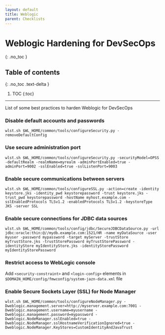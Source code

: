 ```yaml
---
layout: default
title: Weblogic
parent: Checklists
---
```


# Weblogic Hardening for DevSecOps
{: .no_toc }

## Table of contents
{: .no_toc .text-delta }

1. TOC
{:toc}

---

<span class="d-inline-block p-2 mr-1 v-align-middle bg-green-000"></span>List of some best practices to harden Weblogic for DevSecOps


### Disable default accounts and passwords	  

```
wlst.sh $WL_HOME/common/tools/configureSecurity.py -removeDefaultConfig
``` 

### Use secure administration port 

```
wlst.sh $WL_HOME/common/tools/configureSecurity.py -securityModel=OPSS -defaultRealm -realmName=myrealm -adminPortEnabled=true -adminPort=9002 -sslEnabled=true -sslListenPort=9003
```

### Enable secure communications between servers 

```
wlst.sh $WL_HOME/common/tools/configureSSL.py -action=create -identity keystore.jks -identity_pwd keystorepassword -trust keystore.jks -trust_pwd keystorepassword -hostName myhost.example.com -sslEnabledProtocols TLSv1.2 -enabledProtocols TLSv1.2 -keystoreType JKS -server SSL
``` 

### Enable secure connections for JDBC data sources 

```
wlst.sh $WL_HOME/common/tools/config/jdbc/SecureJDBCDataSource.py -url jdbc:oracle:thin:@//mydb.example.com:1521/HR -name myDataSource -user myuser -password mypassword -target myServer -trustStore myTrustStore.jks -trustStorePassword myTrustStorePassword -identityStore myIdentityStore.jks -identityStorePassword myIdentityStorePassword
```

### Restrict access to WebLogic console 

Add `<security-constraint>` and `<login-config>` elements in `$DOMAIN_HOME/config/fmwconfig/system-jazn-data.xml` file 

### Enable Secure Sockets Layer (SSL) for Node Manager	 

```
wlst.sh $WL_HOME/common/tools/configureNodeManager.py -Dweblogic.management.server=http://myserver.example.com:7001 -Dweblogic.management.username=myusername -Dweblogic.management.password=mypassword -Dweblogic.NodeManager.sslEnabled=true -Dweblogic.NodeManager.sslHostnameVerificationIgnored=true -Dweblogic.NodeManager.KeyStores=CustomIdentityAndJavaTrust
```